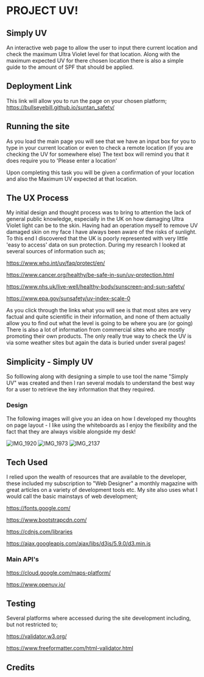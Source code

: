 #   PROJECT UV!

## Simply UV
An interactive web page to allow the user to input there current location and check the maximum Ultra Violet level for that location.
Along with the maximum expected UV for there chosen location there is also a simple guide to the amount of SPF that should be applied.

## Deployment Link

This link will allow you to run the page on your chosen platform;
https://bullseyebill.github.io/suntan_safety/

## Running the site

As you load the main page you will see that we have an input box for you to type in your current location or even to check a remote location
(if you are checking  the UV for somewhere else)
The text box will remind you that it does require you to 'Please enter a location'

Upon completing this task you will be given a confirmation of your location and also the Maximum UV expected at that location.

## The UX Process

My initial design and thought process was to bring to attention the lack of general public knowledge, especially in the UK on how damaging 
Ultra Violet light can be to the skin.
Having had an operation myself to remove  UV damaged skin on my face I have always been aware of the risks of sunlight.
To this end I discovered that the UK is poorly represented with very little 'easy to access' data on sun protection.
During my research I looked at several sources of information such as;

https://www.who.int/uv/faq/protect/en/

https://www.cancer.org/healthy/be-safe-in-sun/uv-protection.html

https://www.nhs.uk/live-well/healthy-body/sunscreen-and-sun-safety/

https://www.epa.gov/sunsafety/uv-index-scale-0

As you click through the links what you will see is that most sites are very factual and quite scientific in their
information, and none of them actually allow you to find out what the level is going to be where you are (or going)
There is also a lot of information from commercial sites who are mostly promoting their own products.
The only really true way to check the UV is via some weather sites but again the data is buried under sveral pages!

## Simplicity - Simply UV

So folllowing along with designing a simple to use tool the name "Simply UV" was created and then I ran several modals
to understand the best way for a user to retrieve the key information that they required.

### Design

The following images will give you an idea on how I developed my thoughts on page layout - I like using the whiteboards
as I enjoy the flexibility and the fact that they are always visible alongside my desk!

![IMG_1920](https://user-images.githubusercontent.com/38462360/63028442-bad6d200-bea6-11e9-998a-ebfac59ff119.JPG)
![IMG_1973](https://user-images.githubusercontent.com/38462360/63028443-bad6d200-bea6-11e9-9a8c-771d020744df.JPG)
![IMG_2137](https://user-images.githubusercontent.com/38462360/63028445-bad6d200-bea6-11e9-83dd-b6266ebb9928.jpg)

## Tech Used

I relied upon the wealth of resources that are available to the developer, these included my subscription to "Web Designer"
a monthly magazine with great articles on a variety of development tools etc.
My site also uses what I would call the basic mainstays of web development;

https://fonts.google.com/

https://www.bootstrapcdn.com/

https://cdnjs.com/libraries

https://ajax.googleapis.com/ajax/libs/d3js/5.9.0/d3.min.js

### Main API's

https://cloud.google.com/maps-platform/

https://www.openuv.io/

## Testing

Several platforms where accessed during the site development including, but not restricted to;

https://validator.w3.org/

https://www.freeformatter.com/html-validator.html





## Credits


     
     
     
     
    
